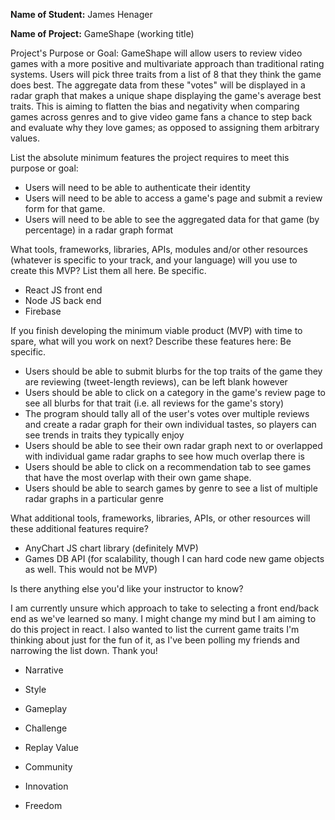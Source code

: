 <strong>Name of Student:</strong> James Henager

<strong>Name of Project:</strong> GameShape (working title)

Project's Purpose or Goal: GameShape will allow users to review video games with a more positive and multivariate approach than traditional rating systems. Users will pick three traits from a list of 8 that they think the game does best. The aggregate data from these "votes" will be displayed in a radar graph that makes a unique shape displaying the game's average best traits. This is aiming to flatten the bias and negativity when comparing games across genres and to give video game fans a chance to step back and evaluate why they love games; as opposed to assigning them arbitrary values.

List the absolute minimum features the project requires to meet this purpose or goal:

- Users will need to be able to authenticate their identity
- Users will need to be able to access a game's page and submit a review form for that game.
- Users will need to be able to see the aggregated data for that game (by percentage) in a radar graph format

What tools, frameworks, libraries, APIs, modules and/or other resources (whatever is specific to your track, and your language) will you use to create this MVP? List them all here. Be specific.


- React JS front end
- Node JS back end
- Firebase 

If you finish developing the minimum viable product (MVP) with time to spare, what will you work on next? Describe these features here: Be specific.

- Users should be able to submit blurbs for the top traits of the game they are reviewing (tweet-length reviews), can be left blank however
- Users should be able to click on a category in the game's review page to see all blurbs for that trait (i.e. all reviews for the game's story)
- The program should tally all of the user's votes over multiple reviews and create a radar graph for their own individual tastes, so players can see trends in traits they typically enjoy
- Users should be able to see their own radar graph next to or overlapped with individual game radar graphs to see how much overlap there is
- Users should be able to click on a recommendation tab to see games that have the most overlap with their own game shape.
- Users should be able to search games by genre to see a list of multiple radar graphs in a particular genre

 What additional tools, frameworks, libraries, APIs, or other resources will these additional features require?

- AnyChart JS chart library (definitely MVP)
- Games DB API (for scalability, though I can hard code new game objects as well. This would not be MVP)

Is there anything else you'd like your instructor to know?

I am currently unsure which approach to take to selecting a front end/back end as we've learned so many. I might change my mind but I am aiming to do this project in react. I also wanted to list the current game traits I'm thinking about just for the fun of it, as I've been polling my friends and narrowing the list down. Thank you!

- Narrative

- Style

- Gameplay

- Challenge

- Replay Value

- Community

- Innovation

- Freedom